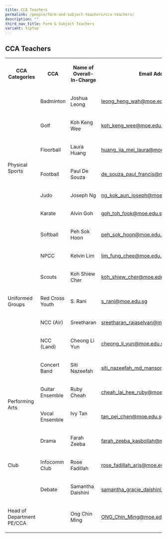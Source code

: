 ```yaml
---
title: CCA Teachers
permalink: /people/form-and-subject-teachers/cca-teachers/
description: ""
third_nav_title: Form & Subject Teachers
variant: tiptap
---
```

<h2>CCA Teachers</h2><table><tbody><tr><th rowspan="1" colspan="1"><p>CCA Categories</p></th><th rowspan="1" colspan="1"><p>CCA</p></th><th rowspan="1" colspan="1"><p>Name of Overall-In-Charge</p></th><th rowspan="1" colspan="1"><p>Email Address</p></th><th rowspan="1" colspan="1"><p></p></th></tr><tr><td rowspan="7" colspan="1"><p>Physical Sports</p></td><td rowspan="1" colspan="1"><p>Badminton</p></td><td rowspan="1" colspan="1"><p>Joshua Leong</p></td><td rowspan="1" colspan="1"><p><a href="mailto:leong_heng_wah@moe.edu.sg" rel="noopener noreferrer nofollow" target="_blank">leong_heng_wah@moe.edu.sg</a></p></td><td rowspan="1" colspan="1"><p></p></td></tr><tr><td rowspan="1" colspan="1"><p>Golf</p></td><td rowspan="1" colspan="1"><p>Koh Keng Wee</p></td><td rowspan="1" colspan="1"><p><a href="mailto:koh_keng_wee@moe.edu.sg" rel="noopener noreferrer nofollow" target="_blank">koh_keng_wee@moe.edu.sg</a></p></td><td rowspan="1" colspan="1"><p></p></td></tr><tr><td rowspan="1" colspan="1"><p>Floorball</p></td><td rowspan="1" colspan="1"><p>Laura Huang</p></td><td rowspan="1" colspan="1"><p><a href="mailto:huang_jia_mei_laura@moe.edu.sg" rel="noopener noreferrer nofollow" target="_blank">huang_jia_mei_laura@moe.edu.sg</a><br></p></td><td rowspan="1" colspan="1"><p></p></td></tr><tr><td rowspan="1" colspan="1"><p>Football</p></td><td rowspan="1" colspan="1"><p>Paul De Souza</p></td><td rowspan="1" colspan="1"><p><a href="mailto:de_souza_paul_francis@moe.edu.sg" rel="noopener noreferrer nofollow" target="_blank">de_souza_paul_francis@moe.edu.sg</a><br></p></td><td rowspan="1" colspan="1"><p></p></td></tr><tr><td rowspan="1" colspan="1"><p>Judo</p></td><td rowspan="1" colspan="1"><p>Joseph Ng</p></td><td rowspan="1" colspan="1"><p><a href="mailto:ng_kok_aun_joseph@moe.edu.sg" rel="noopener noreferrer nofollow" target="_blank">ng_kok_aun_joseph@moe.edu.sg</a></p></td><td rowspan="1" colspan="1"><p></p></td></tr><tr><td rowspan="1" colspan="1"><p>Karate</p></td><td rowspan="1" colspan="1"><p>Alvin Goh</p></td><td rowspan="1" colspan="1"><p><a href="mailto:goh_toh_fook@moe.edu.sg" rel="noopener noreferrer nofollow" target="_blank">goh_toh_fook@moe.edu.sg</a></p></td><td rowspan="1" colspan="1"><p></p></td></tr><tr><td rowspan="1" colspan="1"><p>Softball</p></td><td rowspan="1" colspan="1"><p>Peh Sok Hoon</p></td><td rowspan="1" colspan="1"><p><a href="mailto:peh_sok_hoon@moe.edu.sg" rel="noopener noreferrer nofollow" target="_blank">peh_sok_hoon@moe.edu.sg</a><br></p></td><td rowspan="1" colspan="1"><p></p></td></tr><tr><td rowspan="5" colspan="1"><p>Uniformed Groups</p></td><td rowspan="1" colspan="1"><p>NPCC</p></td><td rowspan="1" colspan="1"><p>Kelvin Lim</p></td><td rowspan="1" colspan="1"><p><a href="mailto:lim_fung_chee@moe.edu.sg" rel="noopener noreferrer nofollow" target="_blank">lim_fung_chee@moe.edu.sg</a></p></td><td rowspan="1" colspan="1"><p></p></td></tr><tr><td rowspan="1" colspan="1"><p>Scouts</p></td><td rowspan="1" colspan="1"><p>Koh Shiew Cher</p></td><td rowspan="1" colspan="1"><p><a href="mailto:koh_shiew_cher@moe.edu.sg" rel="noopener noreferrer nofollow" target="_blank">koh_shiew_cher@moe.edu.sg</a> </p></td><td rowspan="1" colspan="1"><p></p></td></tr><tr><td rowspan="1" colspan="1"><p>Red Cross Youth</p></td><td rowspan="1" colspan="1"><p>S. Rani</p></td><td rowspan="1" colspan="1"><p><a href="mailto:s_rani@moe.edu.sg" rel="noopener noreferrer nofollow" target="_blank">s_rani@moe.edu.sg</a></p></td><td rowspan="1" colspan="1"><p></p></td></tr><tr><td rowspan="1" colspan="1"><p>NCC (Air)</p></td><td rowspan="1" colspan="1"><p>Sreetharan</p></td><td rowspan="1" colspan="1"><p><a href="mailto:sreetharan_rajaselvan@moe.edu.sg" rel="noopener noreferrer nofollow" target="_blank">sreetharan_rajaselvan@moe.edu.sg</a></p></td><td rowspan="1" colspan="1"><p></p></td></tr><tr><td rowspan="1" colspan="1"><p>NCC (Land)</p></td><td rowspan="1" colspan="1"><p>Cheong Li Yun</p></td><td rowspan="1" colspan="1"><p><a href="mailto:cheong_li_yun@moe.edu.sg" rel="noopener noreferrer nofollow" target="_blank">cheong_li_yun@moe.edu.sg</a></p></td><td rowspan="1" colspan="1"><p></p></td></tr><tr><td rowspan="4" colspan="1"><p>Performing Arts</p></td><td rowspan="1" colspan="1"><p>Concert Band</p></td><td rowspan="1" colspan="1"><p>Siti Nazeefah</p></td><td rowspan="1" colspan="1"><p><a href="mailto:siti_nazeefah_md_mansor@moe.edu.sg" rel="noopener noreferrer nofollow" target="_blank">siti_nazeefah_md_mansor@moe.edu.sg</a></p></td><td rowspan="1" colspan="1"><p></p></td></tr><tr><td rowspan="1" colspan="1"><p>Guitar Ensemble</p></td><td rowspan="1" colspan="1"><p>Ruby Cheah</p></td><td rowspan="1" colspan="1"><p><a href="mailto:cheah_lai_hee_ruby@moe.edu.sg" rel="noopener noreferrer nofollow" target="_blank">cheah_lai_hee_ruby@moe.edu.sg</a></p></td><td rowspan="1" colspan="1"><p></p></td></tr><tr><td rowspan="1" colspan="1"><p>Vocal Ensemble</p></td><td rowspan="1" colspan="1"><p>Ivy Tan<br><br></p></td><td rowspan="1" colspan="1"><p><a href="mailto:tan_pei_chen@moe.edu.sg" rel="noopener noreferrer nofollow" target="_blank">tan_pei_chen@moe.edu.sg</a></p></td><td rowspan="1" colspan="1"><p></p></td></tr><tr><td rowspan="1" colspan="1"><p>Drama</p></td><td rowspan="1" colspan="1"><p>Farah Zeeba</p></td><td rowspan="1" colspan="1"><p><a href="mailto:farah_zeeba_kasbollah@moe.edu.sg" rel="noopener noreferrer nofollow" target="_blank">farah_zeeba_kasbollah@moe.edu.sg</a><br></p></td><td rowspan="1" colspan="1"><p></p></td></tr><tr><td rowspan="1" colspan="1"><p>Club</p></td><td rowspan="1" colspan="1"><p>Infocomm Club</p></td><td rowspan="1" colspan="1"><p>Rose Fadillah</p></td><td rowspan="1" colspan="1"><p><a href="mailto:rose_fadillah_aris@moe.edu.sg" rel="noopener noreferrer nofollow" target="_blank">rose_fadillah_aris@moe.edu.sg</a> </p></td><td rowspan="1" colspan="1"><p></p></td></tr><tr><td rowspan="1" colspan="1"><p></p></td><td rowspan="1" colspan="1"><p>Debate</p></td><td rowspan="1" colspan="1"><p>Samantha Daishini</p></td><td rowspan="1" colspan="1"><p><a href="mailto:samantha_gracie_daishini_thevan@moe.edu.sg" rel="noopener noreferrer nofollow" target="_blank">samantha_gracie_daishini_thevan@moe.edu.sg</a></p></td><td rowspan="1" colspan="1"><p></p></td></tr><tr><td rowspan="1" colspan="1"><p>Head of Department PE/CCA</p></td><td rowspan="1" colspan="1"><p></p></td><td rowspan="1" colspan="1"><p>Ong Chin Ming</p></td><td rowspan="1" colspan="1"><p><a href="mailto:ONG_Chin_Ming@moe.edu.sg" rel="noopener noreferrer nofollow" target="_blank">ONG_Chin_Ming@moe.edu.sg</a></p></td><td rowspan="1" colspan="1"><p></p></td></tr></tbody></table><p></p>